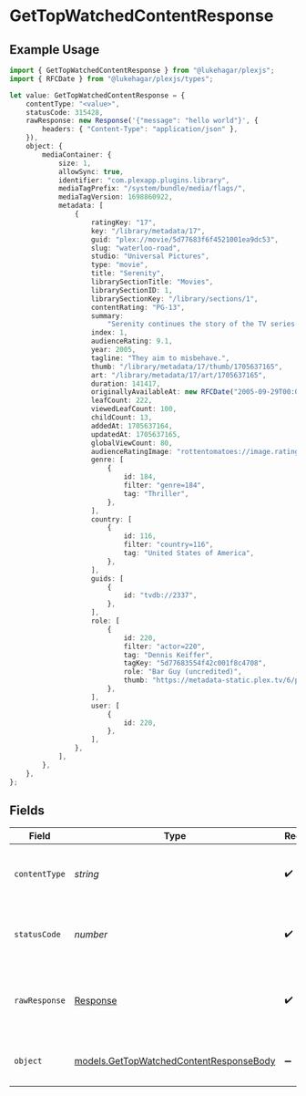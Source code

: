 # GetTopWatchedContentResponse

## Example Usage

```typescript
import { GetTopWatchedContentResponse } from "@lukehagar/plexjs";
import { RFCDate } from "@lukehagar/plexjs/types";

let value: GetTopWatchedContentResponse = {
    contentType: "<value>",
    statusCode: 315428,
    rawResponse: new Response('{"message": "hello world"}', {
        headers: { "Content-Type": "application/json" },
    }),
    object: {
        mediaContainer: {
            size: 1,
            allowSync: true,
            identifier: "com.plexapp.plugins.library",
            mediaTagPrefix: "/system/bundle/media/flags/",
            mediaTagVersion: 1698860922,
            metadata: [
                {
                    ratingKey: "17",
                    key: "/library/metadata/17",
                    guid: "plex://movie/5d77683f6f4521001ea9dc53",
                    slug: "waterloo-road",
                    studio: "Universal Pictures",
                    type: "movie",
                    title: "Serenity",
                    librarySectionTitle: "Movies",
                    librarySectionID: 1,
                    librarySectionKey: "/library/sections/1",
                    contentRating: "PG-13",
                    summary:
                        "Serenity continues the story of the TV series it was based upon (\"Firefly\"). River Tam had a secret - one in which she's not even aware - so dangerous, no one's safe, as an Alliance operative's sent to capture her, and all others are considered irrelevant to his job.",
                    index: 1,
                    audienceRating: 9.1,
                    year: 2005,
                    tagline: "They aim to misbehave.",
                    thumb: "/library/metadata/17/thumb/1705637165",
                    art: "/library/metadata/17/art/1705637165",
                    duration: 141417,
                    originallyAvailableAt: new RFCDate("2005-09-29T00:00:00Z"),
                    leafCount: 222,
                    viewedLeafCount: 100,
                    childCount: 13,
                    addedAt: 1705637164,
                    updatedAt: 1705637165,
                    globalViewCount: 80,
                    audienceRatingImage: "rottentomatoes://image.rating.upright",
                    genre: [
                        {
                            id: 184,
                            filter: "genre=184",
                            tag: "Thriller",
                        },
                    ],
                    country: [
                        {
                            id: 116,
                            filter: "country=116",
                            tag: "United States of America",
                        },
                    ],
                    guids: [
                        {
                            id: "tvdb://2337",
                        },
                    ],
                    role: [
                        {
                            id: 220,
                            filter: "actor=220",
                            tag: "Dennis Keiffer",
                            tagKey: "5d77683554f42c001f8c4708",
                            role: "Bar Guy (uncredited)",
                            thumb: "https://metadata-static.plex.tv/6/people/648e9a7ea1d537bccfcd7615134b78ce.jpg",
                        },
                    ],
                    user: [
                        {
                            id: 220,
                        },
                    ],
                },
            ],
        },
    },
};
```

## Fields

| Field                                                                                    | Type                                                                                     | Required                                                                                 | Description                                                                              |
| ---------------------------------------------------------------------------------------- | ---------------------------------------------------------------------------------------- | ---------------------------------------------------------------------------------------- | ---------------------------------------------------------------------------------------- |
| `contentType`                                                                            | *string*                                                                                 | :heavy_check_mark:                                                                       | HTTP response content type for this operation                                            |
| `statusCode`                                                                             | *number*                                                                                 | :heavy_check_mark:                                                                       | HTTP response status code for this operation                                             |
| `rawResponse`                                                                            | [Response](https://developer.mozilla.org/en-US/docs/Web/API/Response)                    | :heavy_check_mark:                                                                       | Raw HTTP response; suitable for custom response parsing                                  |
| `object`                                                                                 | [models.GetTopWatchedContentResponseBody](../models/gettopwatchedcontentresponsebody.md) | :heavy_minus_sign:                                                                       | The metadata of the library item.                                                        |